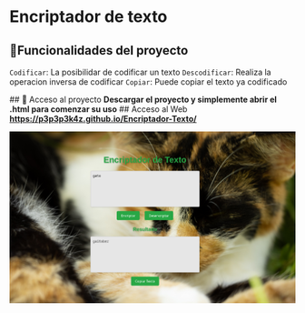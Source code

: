 <h1>Encriptador de texto</h1>

## :hammer:Funcionalidades del proyecto

`Codificar`: La posibilidar de codificar un texto 
`Descodificar`: Realiza la operacion inversa de codificar 
`Copiar`: Puede copiar el texto ya codificado

\## 📁 Acceso al proyecto
**Descargar el proyecto y simplemente abrir el .html para comenzar su uso**
\##  Acceso al Web
**https://p3p3p3k4z.github.io/Encriptador-Texto/**

![Vista previa de la pagina](https://github.com/p3p3p3k4z/Encriptador-Texto/blob/1c844095cf670f1054cb55f7babbe9929f021c59/proyecto-encriptador.png)
